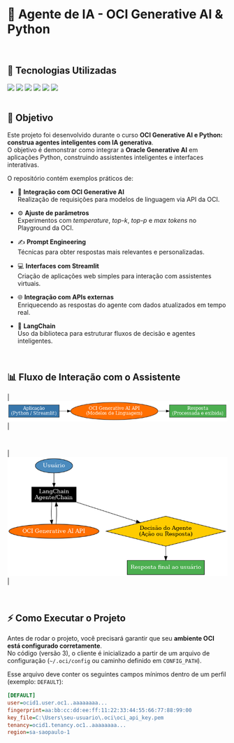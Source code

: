 # 🤖 Agente de IA - OCI Generative AI & Python

<br>

## 🚀 Tecnologias Utilizadas
<div>
  <img src="https://img.shields.io/badge/Python-3776AB?style=for-the-badge&logo=python&logoColor=white">
  <img src="https://img.shields.io/badge/Oracle_Cloud_Infrastructure-FF0000?style=for-the-badge&logo=oracle&logoColor=white" />
  <img src="https://img.shields.io/badge/OCI_Generative_AI-FF6F00?style=for-the-badge&logo=oracle&logoColor=white" />
  <img src="https://img.shields.io/badge/LangChain-000000?style=for-the-badge&logo=chainlink&logoColor=white" />
  <img src="https://img.shields.io/badge/Streamlit-FF4B4B?style=for-the-badge&logo=streamlit&logoColor=white">
  <img src="https://img.shields.io/badge/Requests-478778?style=for-the-badge&logo=requests&logoColor=white">
</div>

<br>

## 🎯 Objetivo

Este projeto foi desenvolvido durante o curso **OCI Generative AI e Python: construa agentes inteligentes com IA generativa**.  
O objetivo é demonstrar como integrar a **Oracle Generative AI** em aplicações Python, construindo assistentes inteligentes e interfaces interativas.

O repositório contém exemplos práticos de:

- 🧠 **Integração com OCI Generative AI**  
  Realização de requisições para modelos de linguagem via API da OCI.  

- ⚙️ **Ajuste de parâmetros**  
  Experimentos com *temperature*, *top-k*, *top-p* e *max tokens* no Playground da OCI.  

- ✍️ **Prompt Engineering**  
  Técnicas para obter respostas mais relevantes e personalizadas.  

- 💻 **Interfaces com Streamlit**  
  Criação de aplicações web simples para interação com assistentes virtuais.  

- 🌐 **Integração com APIs externas**  
  Enriquecendo as respostas do agente com dados atualizados em tempo real.  

- 🔗 **LangChain**  
  Uso da biblioteca para estruturar fluxos de decisão e agentes inteligentes.  

<br/>

## 📊 Fluxo de Interação com o Assistente

| ![image](https://raw.githubusercontent.com/Brunex-Alado/OCI_genAI/refs/heads/main/img/oci_genai_fluxo.png) |

<br/>


| ![image](https://raw.githubusercontent.com/Brunex-Alado/OCI_genAI/refs/heads/main/img/langchain_fluxo.png) |

<br/>

## ⚡ Como Executar o Projeto

Antes de rodar o projeto, você precisará garantir que seu **ambiente OCI está configurado corretamente**.  
No código (versão 3), o cliente é inicializado a partir de um arquivo de configuração (`~/.oci/config` ou caminho definido em `CONFIG_PATH`).  

Esse arquivo deve conter os seguintes campos mínimos dentro de um perfil (exemplo: `DEFAULT`):

```ini
[DEFAULT]
user=ocid1.user.oc1..aaaaaaaa...
fingerprint=aa:bb:cc:dd:ee:ff:11:22:33:44:55:66:77:88:99:00
key_file=C:\Users\seu-usuario\.oci\oci_api_key.pem
tenancy=ocid1.tenancy.oc1..aaaaaaaa...
region=sa-saopaulo-1
